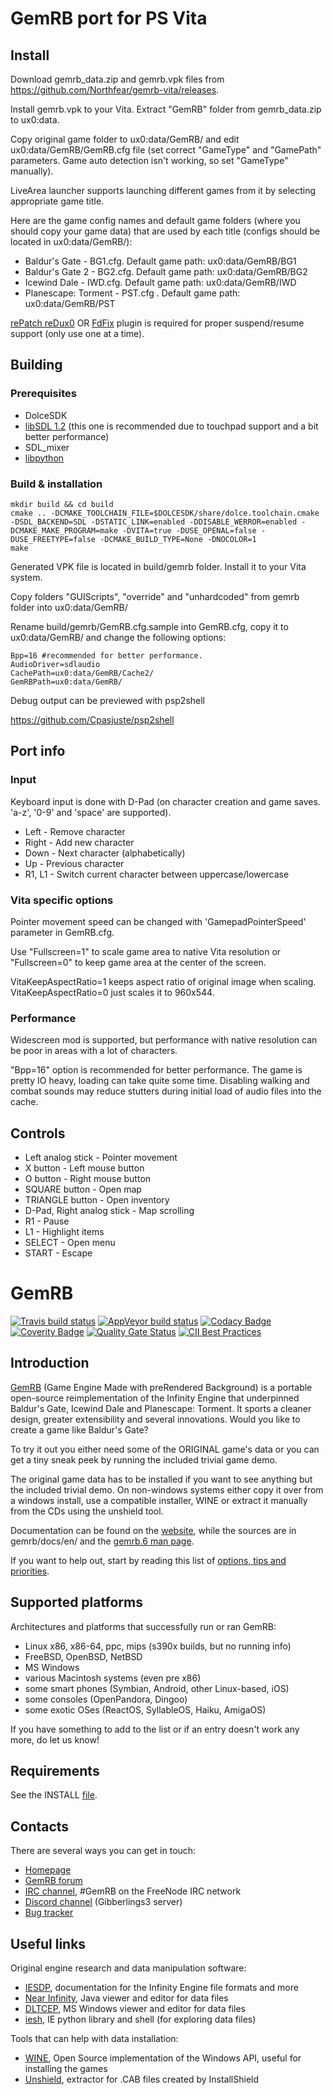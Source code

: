 # GemRB port for PS Vita

## Install
Download gemrb_data.zip and gemrb.vpk files from https://github.com/Northfear/gemrb-vita/releases.

Install gemrb.vpk to your Vita. Extract "GemRB" folder from gemrb_data.zip to ux0:data.

Copy original game folder to ux0:data/GemRB/ and edit ux0:data/GemRB/GemRB.cfg file (set correct "GameType" and "GamePath" parameters. Game auto detection isn't working, so set "GameType" manually).

LiveArea launcher supports launching different games from it by selecting appropriate game title.

Here are the game config names and default game folders (where you should copy your game data) that are used by each title (configs should be located in ux0:data/GemRB/):

- Baldur's Gate - BG1.cfg. Default game path: ux0:data/GemRB/BG1
- Baldur's Gate 2 - BG2.cfg. Default game path: ux0:data/GemRB/BG2
- Icewind Dale - IWD.cfg. Default game path: ux0:data/GemRB/IWD
- Planescape: Torment - PST.cfg . Default game path: ux0:data/GemRB/PST

[rePatch reDux0](https://github.com/dots-tb/rePatch-reDux0) OR [FdFix](https://github.com/TheOfficialFloW/FdFix) plugin is required for proper suspend/resume support (only use one at a time).

## Building

### Prerequisites
- DolceSDK
- [libSDL 1.2](https://github.com/Northfear/SDL-Vita/tree/SDL12) (this one is recommended due to touchpad support and a bit better performance)
- SDL_mixer
- [libpython](https://github.com/uyjulian/python_vita)

### Build & installation
```
mkdir build && cd build
cmake .. -DCMAKE_TOOLCHAIN_FILE=$DOLCESDK/share/dolce.toolchain.cmake -DSDL_BACKEND=SDL -DSTATIC_LINK=enabled -DDISABLE_WERROR=enabled -DCMAKE_MAKE_PROGRAM=make -DVITA=true -DUSE_OPENAL=false -DUSE_FREETYPE=false -DCMAKE_BUILD_TYPE=None -DNOCOLOR=1
make
```
Generated VPK file is located in build/gemrb folder. Install it to your Vita system.

Copy folders "GUIScripts", "override" and "unhardcoded" from gemrb folder into ux0:data/GemRB/

Rename build/gemrb/GemRB.cfg.sample into GemRB.cfg, copy it to ux0:data/GemRB/ and change the following options:

```
Bpp=16 #recommended for better performance.
AudioDriver=sdlaudio
CachePath=ux0:data/GemRB/Cache2/
GemRBPath=ux0:data/GemRB/
```

Debug output can be previewed with psp2shell

https://github.com/Cpasjuste/psp2shell

## Port info

### Input

Keyboard input is done with D-Pad (on character creation and game saves. 'a-z', '0-9' and 'space' are supported).

- Left - Remove character
- Right - Add new character
- Down - Next character (alphabetically)
- Up - Previous character
- R1, L1 - Switch current character between uppercase/lowercase

### Vita specific options

Pointer movement speed can be changed with 'GamepadPointerSpeed' parameter in GemRB.cfg.

Use "Fullscreen=1" to scale game area to native Vita resolution or "Fullscreen=0" to keep game area at the center of the screen.

VitaKeepAspectRatio=1 keeps aspect ratio of original image when scaling. VitaKeepAspectRatio=0 just scales it to 960x544.

### Performance

Widescreen mod is supported, but performance with native resolution can be poor in areas with a lot of characters.

"Bpp=16" option is recommended for better performance. The game is pretty IO heavy, loading can take quite some time. Disabling walking and combat sounds may reduce stutters during initial load of audio files into the cache.

## Controls
- Left analog stick - Pointer movement
- X button - Left mouse button
- O button - Right mouse button
- SQUARE button - Open map
- TRIANGLE button - Open inventory
- D-Pad, Right analog stick  - Map scrolling
- R1 - Pause
- L1 - Highlight items
- SELECT - Open menu
- START - Escape


# GemRB

[![Travis build status](https://travis-ci.org/gemrb/gemrb.svg?branch=master)](https://travis-ci.org/gemrb/gemrb)
[![AppVeyor build status](https://ci.appveyor.com/api/projects/status/k5atpwnihjjiv993?svg=true)](https://ci.appveyor.com/project/lynxlynxlynx/gemrb)
[![Codacy Badge](https://api.codacy.com/project/badge/Grade/17070b6b1608402b884123d8ecefa2a4)](https://www.codacy.com/app/gemrb/gemrb?utm_source=github.com&amp;utm_medium=referral&amp;utm_content=gemrb/gemrb&amp;utm_campaign=Badge_Grade)
[![Coverity Badge](https://scan.coverity.com/projects/288/badge.svg)](https://scan.coverity.com/projects/gemrb)
[![Quality Gate Status](https://sonarcloud.io/api/project_badges/measure?project=gemrb_gemrb&metric=alert_status)](https://sonarcloud.io/dashboard?id=gemrb_gemrb)
[![CII Best Practices](https://bestpractices.coreinfrastructure.org/projects/3101/badge)](https://bestpractices.coreinfrastructure.org/projects/3101)

## Introduction

[GemRB](https://gemrb.org) (Game Engine Made with preRendered Background) is a portable open-source
reimplementation of the Infinity Engine that underpinned Baldur's Gate,
Icewind Dale and Planescape: Torment. It sports a cleaner design, greater
extensibility and several innovations.
Would you like to create a game like Baldur's Gate?

To try it out you either need some of the ORIGINAL game's data or you can
get a tiny sneak peek by running the included trivial game demo.

The original game data has to be installed if you want to see anything but
the included trivial demo. On non-windows systems either copy it over from
a windows install, use a compatible installer, WINE or extract it manually
from the CDs using the unshield tool.

Documentation can be found on the [website](https://gemrb.org/Documentation),
while the sources are in gemrb/docs/en/ and the 
[gemrb.6 man page](https://gemrb.org/Manpage.html).

If you want to help out, start by reading this
list of [options, tips and priorities](https://github.com/gemrb/gemrb/blob/master/CONTRIBUTING.md).

## Supported platforms

Architectures and platforms that successfully run or ran GemRB:
* Linux x86, x86-64, ppc, mips (s390x builds, but no running info)
* FreeBSD, OpenBSD, NetBSD
* MS Windows
* various Macintosh systems (even pre x86)
* some smart phones (Symbian, Android, other Linux-based, iOS)
* some consoles (OpenPandora, Dingoo)
* some exotic OSes (ReactOS, SyllableOS, Haiku, AmigaOS)

If you have something to add to the list or if an entry doesn't work any more, do let us know!

## Requirements

See the INSTALL [file](https://github.com/gemrb/gemrb/blob/master/INSTALL).

## Contacts

There are several ways you can get in touch:
* [Homepage](https://gemrb.org)
* [GemRB forum](https://www.gibberlings3.net/forums/forum/91-gemrb/)
* [IRC channel](http://webchat.freenode.net/?channels=GemRB), #GemRB on the FreeNode IRC network
* [Discord channel](https://discord.gg/64rEVAk) (Gibberlings3 server)
* [Bug tracker](https://github.com/gemrb/gemrb/issues/new/choose)


## Useful links

Original engine research and data manipulation software:
* [IESDP](https://gibberlings3.github.io/iesdp/), documentation for the Infinity Engine file formats and more
* [Near Infinity](https://github.com/NearInfinityBrowser/NearInfinity/wiki), Java viewer and editor for data files
* [DLTCEP](https://www.gibberlings3.net/forums/forum/137-dltcep/), MS Windows viewer and editor for data files
* [iesh](https://github.com/gemrb/iesh), IE python library and shell (for exploring data files)

Tools that can help with data installation:
* [WINE](http://www.winehq.org), Open Source implementation of the Windows API, useful for installing the games
* [Unshield](http://synce.sourceforge.net/synce/unshield.php), extractor for .CAB files created by InstallShield
